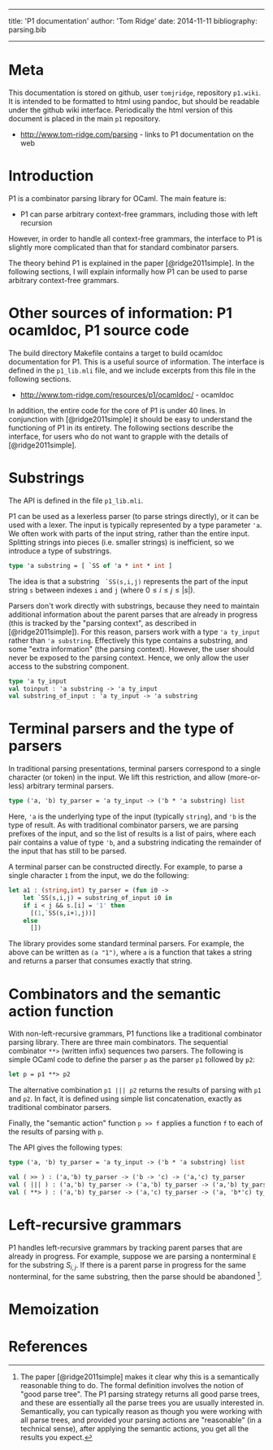 
---
title: 'P1 documentation'
author: 'Tom Ridge'
date: 2014-11-11
bibliography: parsing.bib

---

# Meta

This documentation is stored on github, user `tomjridge`, repository
`p1.wiki`. It is intended to be formatted to html using pandoc, but
should be readable under the github wiki interface. Periodically the
html version of this document is placed in the main `p1` repository.

  * <http://www.tom-ridge.com/parsing> - links to P1 documentation on the web

# Introduction

P1 is a combinator parsing library for OCaml. The main feature is:

  * P1 can parse arbitrary context-free grammars, including those with
    left recursion
    
However, in order to handle all context-free grammars, the interface
to P1 is slightly more complicated than that for standard combinator
parsers.

The theory behind P1 is explained in the paper [@ridge2011simple]. In the
following sections, I will explain informally how P1 can be used to
parse arbitrary context-free grammars.

# Other sources of information: P1 ocamldoc, P1 source code

The build directory Makefile contains a target to build ocamldoc
documentation for P1. This is a useful source of information. The
interface is defined in the `p1_lib.mli` file, and we include excerpts
from this file in the following sections.

  * <http://www.tom-ridge.com/resources/p1/ocamldoc/> - ocamldoc

In addition, the entire code for the core of P1 is under 40 lines. In
conjunction with [@ridge2011simple] it should be easy to understand
the functioning of P1 in its entirety. The following sections describe
the interface, for users who do not want to grapple with the details
of [@ridge2011simple].


# Substrings

The API is defined in the file `p1_lib.mli`. 

P1 can be used as a lexerless parser (to parse strings directly), or
it can be used with a lexer. The input is typically represented by a
type parameter `'a`. We often work with parts of the input string,
rather than the entire input. Splitting strings into pieces
(i.e. smaller strings) is inefficient, so we introduce a type of
substrings.

```ocaml
type 'a substring = [ `SS of 'a * int * int ]
```

The idea is that a substring `` `SS(s,i,j)`` represents the part of
the input string `s` between indexes `i` and `j` (where $0 \le i \le j
\le |s|$). 


Parsers don't work directly with substrings, because they need to
maintain additional information about the parent parses that are
already in progress (this is tracked by the "parsing context", as
described in [@ridge2011simple]). For this reason, parsers work with a
type `'a ty_input` rather than `'a substring`. Effectively this type
contains a substring, and some "extra information" (the parsing
context). However, the user should never be exposed to the parsing
context. Hence, we only allow the user access to the substring
component.

```ocaml
type 'a ty_input
val toinput : 'a substring -> 'a ty_input
val substring_of_input : 'a ty_input -> 'a substring
```

# Terminal parsers and the type of parsers

In traditional parsing presentations, terminal parsers correspond to a
single character (or token) in the input. We lift this restriction,
and allow (more-or-less) arbitrary terminal parsers.

```ocaml
type ('a, 'b) ty_parser = 'a ty_input -> ('b * 'a substring) list
```

Here, `'a` is the underlying type of the input (typically `string`),
and `'b` is the type of result. As with traditional combinator
parsers, we are parsing prefixes of the input, and so the list of
results is a list of pairs, where each pair contains a value of type
`'b`, and a substring indicating the remainder of the input that has
still to be parsed.

A terminal parser can be constructed directly. For example, to parse a
single character `1` from the input, we do the following:

```ocaml
let a1 : (string,int) ty_parser = (fun i0 ->
    let `SS(s,i,j) = substring_of_input i0 in
    if i < j && s.[i] = '1' then 
      [(1,`SS(s,i+1,j))]
    else
      [])
```

The library provides some standard terminal parsers. For example, the
above can be written as `(a "1")`, where `a` is a function that takes
a string and returns a parser that consumes exactly that string.


# Combinators and the semantic action function

With non-left-recursive grammars, P1 functions like a traditional
combinator parsing library. There are three main combinators. The
sequential combinator `**>` (written infix) sequences two parsers. The
following is simple OCaml code to define the parser `p` as the parser
`p1` followed by `p2`:

```ocaml 
let p = p1 **> p2 
```

The alternative combination `p1 ||| p2` returns the results of parsing
with `p1` and `p2`. In fact, it is defined using simple list
concatenation, exactly as traditional combinator parsers.

Finally, the "semantic action" function `p >> f` applies a function
`f` to each of the results of parsing with `p`.

The API gives the following types:

```ocaml
type ('a, 'b) ty_parser = 'a ty_input -> ('b * 'a substring) list

val ( >> ) : ('a,'b) ty_parser -> ('b -> 'c) -> ('a,'c) ty_parser
val ( ||| ) : ('a,'b) ty_parser -> ('a,'b) ty_parser -> ('a,'b) ty_parser
val ( **> ) : ('a,'b) ty_parser -> ('a,'c) ty_parser -> ('a, 'b*'c) ty_parser
```

# Left-recursive grammars

P1 handles left-recursive grammars by tracking parent parses that are
already in progress. For example, suppose we are parsing a nonterminal
`E` for the substring $S_{i,j}$. If there is a parent parse in
progress for the same nonterminal, for the same substring, then the
parse should be abandoned [^za2].

[^za2]: The paper [@ridge2011simple] makes it clear why this is a
semantically reasonable thing to do. The formal definition involves
the notion of "good parse tree". The P1 parsing strategy returns all
good parse trees, and these are essentially all the parse trees you
are usually interested in. Semantically, you can typically reason as
though you were working with all parse trees, and provided your
parsing actions are "reasonable" (in a technical sense), after
applying the semantic actions, you get all the results you expect.


# Memoization


# References

